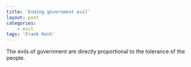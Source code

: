 ```yaml
---
title: 'Ending government evil'
layout: post
categories:
    - evil
tags: 'Frank Kent'
---
```


The evils of government are directly proportional to the tolerance of the people.